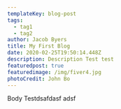 ```yaml
---
templateKey: blog-post
tags:
  - tag1
  - tag2
author: Jacob Byers
title: My First Blog
date: 2020-02-25T19:50:14.448Z
description: Description Test test
featuredpost: true
featuredimage: /img/fiver4.jpg
photoCredit: John Bo
---
```

Body Testdsafdasf adsf
